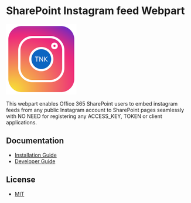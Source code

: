 # SharePoint Instagram feed Webpart

![Logo](documentation/assets/tnk-sp-ig-feed.png "Logo")

This webpart enables Office 365 SharePoint users to embed instagram feeds from any public Instagram account to SharePoint pages seamlessly with NO NEED for registering any ACCESS_KEY, TOKEN or client applications.

## Documentation

- [Installation Guide](documentation/installation-guide.md "Installation Guide")
- [Developer Guide](documentation/developer-guide.md "Developer Guide")

## License

- [MIT](LICENSE)
